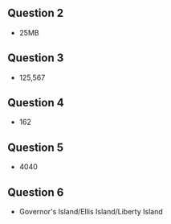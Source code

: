 ## Question 2
 - 25MB

## Question 3
 - 125,567

## Question 4
 - 162

## Question 5
 - 4040

## Question 6
 - Governor's Island/Ellis Island/Liberty Island

